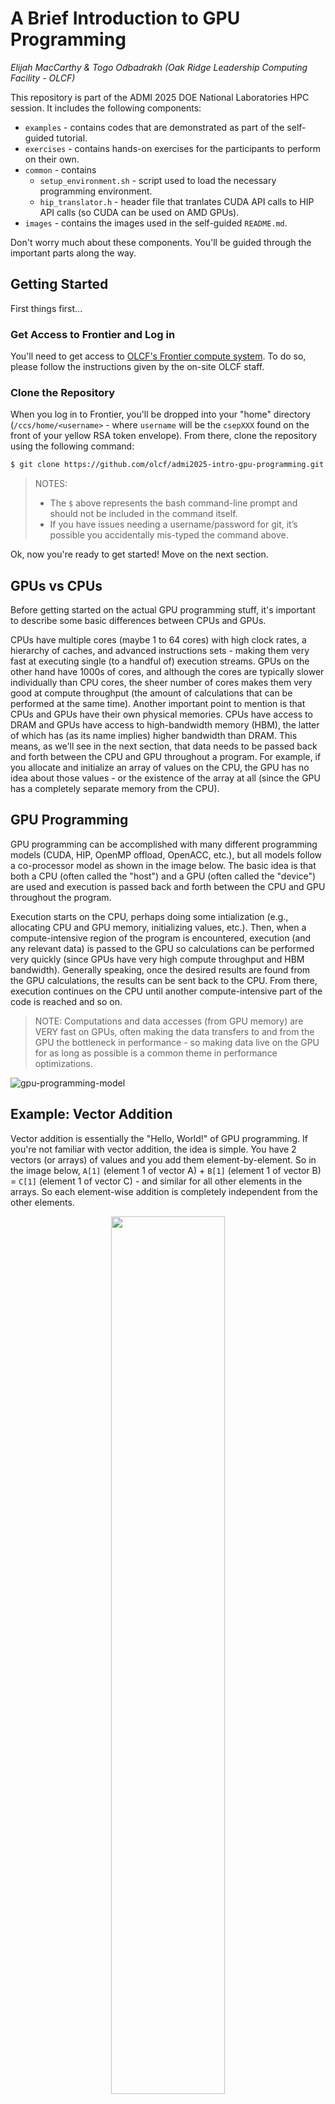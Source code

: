 # A Brief Introduction to GPU Programming

*Elijah MacCarthy & Togo Odbadrakh (Oak Ridge Leadership Computing Facility - OLCF)*

This repository is part of the ADMI 2025 DOE National Laboratories HPC session. It includes the following components:

* `examples` - contains codes that are demonstrated as part of the self-guided tutorial.
* `exercises` - contains hands-on exercises for the participants to perform on their own.
* `common` - contains
  * `setup_environment.sh` - script used to load the necessary programming environment.
  * `hip_translator.h` - header file that tranlates CUDA API calls to HIP API calls (so CUDA can be used on AMD GPUs). 
* `images` - contains the images used in the self-guided `README.md`.

Don't worry much about these components. You'll be guided through the important parts along the way. 

## Getting Started

First things first... 

### Get Access to Frontier and Log in

You'll need to get access to [OLCF's Frontier compute system](https://docs.olcf.ornl.gov/systems/frontier_user_guide.html). To do so, please follow the instructions given by the on-site OLCF staff.

### Clone the Repository

When you log in to Frontier, you'll be dropped into your "home" directory (`/ccs/home/<username>` - where `username` will be the `csepXXX` found on the front of your yellow RSA token envelope). From there, clone the repository using the following command:

```bash
$ git clone https://github.com/olcf/admi2025-intro-gpu-programming.git
```

> NOTES:
> 
> * The `$` above represents the bash command-line prompt and should not be included in the command itself.
> * If you have issues needing a username/password for git, it’s possible you accidentally mis-typed the command above. 

Ok, now you're ready to get started! Move on the next section.




## GPUs vs CPUs

Before getting started on the actual GPU programming stuff, it's important to describe some basic differences between CPUs and GPUs. 

CPUs have multiple cores (maybe 1 to 64 cores) with high clock rates, a hierarchy of caches, and advanced instructions sets - making them very fast at executing single (to a handful of) execution streams. GPUs on the other hand have 1000s of cores, and although the cores are typically slower individually than CPU cores, the sheer number of cores makes them very good at compute throughput (the amount of calculations that can be performed at the same time). Another important point to mention is that CPUs and GPUs have their own physical memories. CPUs have access to DRAM and GPUs have access to high-bandwidth memory (HBM), the latter of which has (as its name implies) higher bandwidth than DRAM. This means, as we'll see in the next section, that data needs to be passed back and forth between the CPU and GPU throughout a program. For example, if you allocate and initialize an array of values on the CPU, the GPU has no idea about those values - or the existence of the array at all (since the GPU has a completely separate memory from the CPU).


## GPU Programming

GPU programming can be accomplished with many different programming models (CUDA, HIP, OpenMP offload, OpenACC, etc.), but all models follow a co-processor model as shown in the image below. The basic idea is that both a CPU (often called the "host") and a GPU (often called the "device") are used and execution is passed back and forth between the CPU and GPU throughout the program. 

Execution starts on the CPU, perhaps doing some intialization (e.g., allocating CPU and GPU memory, initializing values, etc.). Then, when a compute-intensive region of the program is encountered, execution (and any relevant data) is passed to the GPU so calculations can be performed very quickly (since GPUs have very high compute throughput and HBM bandwidth). Generally speaking, once the desired results are found from the GPU calculations, the results can be sent back to the CPU. From there, execution continues on the CPU until another compute-intensive part of the code is reached and  so on. 

> NOTE: Computations and data accesses (from GPU memory) are VERY fast on GPUs, often making the data transfers to and from the GPU the bottleneck in performance - so making data live on the GPU for as long as possible is a common theme in performance optimizations. 

![gpu-programming-model](images/gpu-programming-model.png)

## Example: Vector Addition

Vector addition is essentially the "Hello, World!" of GPU programming. If you're not familiar with vector addition, the idea is simple. You have 2 vectors (or arrays) of values and you add them element-by-element. So in the image below, `A[1]` (element 1 of vector A) + `B[1]` (element 1 of vector B) = `C[1]` (element 1 of vector C) - and similar for all other elements in the arrays. So each element-wise addition is completely independent from the other elements.

<center><img src="./images/vector-addition.png" width=60% /></center>

> NOTE: Vector and array might be used interchangeable throughout this tutorial, but they mean the same thing - so don't let that confuse you.

An outline of a GPU vector addition code would look as follows:

```c
int main(){
  // Allocate memory for array on host
  // Allocate memory for array on device
  // Fill array on host
  // Copy data from host array to device array
  // Do something on device (e.g. vector addition)
  // Copy data from device array to host array
  // Check data for correctness
  // Free Host Memory
  // Free Device Memory
}
```

In the following sub-sections, we'll look at how each of the individual parts of the outline are actually coded up. By doing so, we'll eventually arrive at the full program included in this repository (`examples/vector_addition/vector_addition.cu`). 

### Allocate memory for array on host

In the C vector addition code, this would look as follows:

```c
    // Allocate memory for array on host
    size_t bytes = N*sizeof(double);
    double *A = (double*)malloc(bytes);
    double *B = (double*)malloc(bytes);
    double *C = (double*)malloc(bytes); 
```

This is nothing beyond just normal C programming.

### Allocate memory for array on device

```c
    // Allocate memory for array on device
    double *d_A, *d_B, *d_C;
    cudaMalloc(&d_A, bytes);
    cudaMalloc(&d_B, bytes);
    cudaMalloc(&d_C, bytes);   
```

where the `cudaMalloc` API call looks like this:

```c
cudaError_t cudaMalloc( void** devPtr, size_t size )
```

### Fill array on host

```c
    // Fill array on host
    for(int i=0; i<N; i++)
    {
        A[i] = 1.0;
        B[i] = 2.0;
        C[i] = 0.0;
    }  
```

Nothing to see here but C programming : )

### Copy data from host array to device array

```c
    // Copy data from host array to device array
    cudaMemcpy(d_A, A, bytes, cudaMemcpyHostToDevice);
    cudaMemcpy(d_B, B, bytes, cudaMemcpyHostToDevice);
```

where the `cudaMemcpy` API call look like this

```c
cudaError_t cudaMemcpy( void* dst, const void* src, size_t count, cudaMemcpyKind kind )
```

Notice here that the "source" memory buffer (`src`) is the CPU buffer (`A`) and the "destination" memory buffer (`dst`) is the GPU buffer since we are sending data from the CPU to the GPU.

### Do something on device (e.g. vector addition)

We'll come back to this part soon since it differs from the CUDA API calls we've been dealing with up to this point. Stay tuned...

### Copy data from device array to host array

```c
    // Copy data from device array to host array
    cudaMemcpy(C, d_C, bytes, cudaMemcpyDeviceToHost);
```

Notice here that the "source" memory buffer (`src`) is the GPU buffer (`d_C`) and the "destination" memory buffer (`dst`) is the CPU buffer since we are sending data from the GPU to the CPU.

### Check data for correctness

```c
    // Check data for correctness
    double tolerance = 1.0e-14;
    for(int i=0; i<N; i++)
    {
        if( fabs(C[i] - 3.0) > tolerance )
        {
            printf("Error: value of C[%d] = %f instead of 3.0\n", i, C[i]);
            exit(1);
        }
    }
```

### Free Host Memory

```c
    // Free Host Memory
    free(A);
    free(B);
    free(C); 
```

Again, just C programming here.

### Free Device Memory

```c
    // Free Device Memory
    cudaFree(d_A);
    cudaFree(d_B);
    cudaFree(d_C);
```

where the CUDA API call looks like this

```c
cudaError_t cudaFree( void* devPtr )
```

### GPU Thread, Block, Grid Hierarchy

Now, before looking at the GPU kernel (this really just means a GPU function), it's helpful to understand how the GPU threads are launched. Instead of just a large number of threads, a "grid" of threads is spawned, where the threads are partitioned into "blocks" as shown in the image below. And threads within a block can cooperate when performing calculations.


<center><img src="./images/thread-hierarchy.png" width=60% /></center>

Using the notation in the vector addition program, the grid in this image would be created from:

```c
N           = 16;
thr_per_blk = 4;
blk_in_grid = ceil(float(N) / thr_per_blk);
```

where `N` is the number of elements in the arrays, `thr_per_blk` is the number of threads within each grid block, and `blk_in_grid` is the number of grid blocks within the grid.

### GPU Kernel Function

Ok, now let's take a look at the GPU kernel. We already said it's just a function that runs on the GPU, but how is it different than a normal function? 

> NOTE: Hang in there. We're almost to the hands-on parts : )

Here is an example of a serial function in C that performs a vector addition:

```c
void vector_addition(double *a, double *b, double *c){
    for (int i=0; i<N, i++){
        c[i]= a[i] + b[i];
    }
}
```

In this serial case, a single process iterates through the loop and adds the vectors element-by-element (sequentially).

A GPU kernel function performing the same task would look as follows:

```c
__global__ void vector_addition(double *a, double *b, double *c)
{
  int id = blockDim.x * blockIdx.x + threadIdx.x;
  if (id < N) c[id] = a[id] + b[id];
}
```

In this case, there is no loop! All GPU threads run the same kernel function, but each thread is assigned a unique global ID to know which element(s) to calculate. The arguments to the kernel (`a`, `b`, and `c`) are GPU buffers that were allocated with `cudaMalloc`. `id` defines a unique thread ID among all threads in the grid. This unique ID actually deserves a bit more explanation to fully understand...

`blockDim` gives the number of threads within each block (x-dimension for 1D) - in our image above, `blockDim = 4` since there are 4 threads per block. `blockIdx` specifies the block index of the thread (within the grid of blocks) - in our image above the range of values `blockIdx` can have is `0-3` since there are 4 blocks in the grid. `threadIdx` specifies a thread’s local ID within a thread block - in our image above, `threadIdx` can have values `0-3` since there are 4 threads per block.

To make this concrete, let's take a look at an example. If `blockIdx.x = 2` and `threadIdx.x = 1`, the unique thread ID (and so the element of the array) would be `9` as shown in the diagram below.

<br />

<center><img src="./images/grid-example.png" width=80% /></center>

And the last thing to point out is the `if(id < N)` line. This is included to make sure we don't try to calculate values outside of the memory we allocated for the array in GPU memory. For example, what if we had `N = 15` instead of `N = 16`, so that...

```c
N           = 15;
thr_per_blk = 4;
blk_in_grid = ceil(float(N) / thr_per_blk);
```

In this case, `blk_in_grid = ceil(3.75)= 4`, so you still have 4 blocks of 4 threads, but 1 of those threads isn't needed, as shown in the image below. If we accidentally perform the calculation on that  last element, we would be reading values with undefined values and worse, we would be writing to memory that doesn't belong to us!

<br />

<center><img src="./images/guard-array-bounds.png" width=80% /></center>

### Launching the Kernel

Ok, so how do we launch the kernel? Well, there is actually special syntax for a GPU kernels as shown below.

```c
kernel_name<<<num_blocks_in_grid, num_threads_in_block>>>(<arg0>, ...);
```

where 

* `kernel_name` is the user-defined name of the kernel.
* `num_blocks_in_grid` is the number of blocks in the grid.
* `num_threads_in_block` is the number of threads in each block.
* `arg0, arg1,` etc. are the kernel function arguments.

For our specific example, we would have 

```c
vector_addition<<<blk_in_grid, thr_per_blk>>>(d_a, d_b, d_c);
```

So, the only unique thing about this "triple-chevron" notation is the chevrons themselves (i.e, the `>`s) and the arguments they surround.

### Example 1: Vector Addition

Ok, enough descriptions. Let's run the code. To do so, ...

1) Navigate to the repository directory:

```bash
$ cd admi2025-intro-gpu-programming
```

2) Set up the programming environment:

```bash
$ source common/setup_environment.sh
```

3) Navigate to the vector addition program directory:

```bash
$ cd examples/vector_addition
```

4) Compile the code:

```bash
$ make
```

5) Once you have compiled your code, submit a batch job:

```bash
$ sbatch submit.sh
```

You can check the status of your running job with:

```bash
$ squeue -u <username>
```

Once your job has finished, check that it ran successfully by looking for the string `__SUCCESS__` in your stdout file from the job. You will also see the values of `N`, `thr_per_blk`, and `blk_in_grid`. Nice job! You ran the program on one of Spock's GPUs!

Now, what happens if you change `N` to be too large?

6) Change `N` to `5e9` to see what happens:

```bash
$ vim vector_addition.cu
```

7) Recompile the code:

```bash
$ make clean
$ make
```

6) Once you have recompiled your code, submit a batch job:

```bash
$ sbatch submit.sh
```

> NOTE: Don't worry if you don't understand what happened. We'll look at error checking next and revisit this last part.

## CUDA Error Checking

Error checking is a relatively easy way of adding some debugging information into your code. There are 3 main types of CUDA errors:

* Errors from CUDA API calls

* Synchronous CUDA kernel errors
    * These errors are related to the kernel launch

* Asynchronous CUDA kernel errors
    * These errors are related to the kernel execution

CUDA API calls return a `cudaError_t` value that can be checked. Its value will either be `cudaSuccess` or an error. A simple method of checking CUDA API errors could be as follows:

```c
int main()
{
    ...

    cudaError_t gpuErr;

    gpuErr = cudaMalloc(&d_A, bytes);

    if(cudaSuccess != gpuErr){
        printf(”GPU Error - %s\n”, cudaGetErrorString(gpuErr));
        exit(1);
    }

    ...

}
```

In this example, the error value is captured in `gpuErr`. If the value isn't `cudaSuccess`, the value is passed to `cudaGetErrorString` to change the value into a human-readable string with a (hopefully) useful message. While this is an ok way to perform error checking, a much more common way is to turn this into an error checking macro so it can be used throughout your code. Here is an example:

```c
// Macro for checking errors in GPU API calls
#define gpuErrorCheck(call)                                                                  \
do{                                                                                          \
    cudaError_t gpuErr = call;                                                               \
    if(cudaSuccess != gpuErr){                                                               \
        printf("GPU Error - %s:%d: '%s'\n", __FILE__, __LINE__, cudaGetErrorString(gpuErr)); \
        exit(1);                                                                             \
    }                                                                                        \
}while(0)

// Main program
int main()
{
    ...

    gpuErrorCheck( cudaMalloc(&d_A, bytes) );
    ...

    return 0;
}
```

CUDA kernel errors can result from kernel launch and/or kernel execution. Synchronous errors are caused by errors in the kernel *launch* (e.g., invalid execution parameters) and are found by calling `cudaGetLastError()` (since CUDA kernels don't actually return anything). Asynchronous errors are caused by kernel *execution* (e.g., invalid memory access) and are found by calling `cudaDeviceSynchronize()` (since kernel execution is asynchronous with respect to the CPU). So the error checking macro could be used as follows:

```c
// Launch kernel
vector_addition<<<blk_in_grid, thr_per_blk>>>(d_A, d_B, d_C);

// Check for synchronous errors during kernel launch (e.g. invalid execution paramters)
gpuErrorCheck( cudaGetLastError() );

// Check for asynchronous errors during GPU execution (after control is returned to CPU)
gpuErrorCheck( cudaDeviceSynchronize() );
```

> NOTE: `cudaDeviceSynchronize` can cause a performance penalty so you might want to surround it with a debug flag.

### Example 2: Vector Addition with Error Checking

With proper error checking in place, let’s retry our test from Example 1...

Recall from Example 1, we were trying to answer the question “what happens if you change `N` to be too large?”

1) Navigate to the directory 

```bash
$ cd admi2025-intro-gpu-programming/examples/vector_addition_with_error_check
```

2) Change `N` to `5e9` to see what happens:

```bash
$ vim vector_addition.cu
```

3) Compile the code:

```bash
$ make
```

4) One you have compiled your code, submit a batch job:

```bash
$ sbatch submit.sh
```

5) Once your job has finished, check for an error message in your stdout file. Why did this job fail?


## Exercises

Ok, now it's time to test your knowledge of what you just learned. Feel free to ask the on-site OLCF staff for help along the way.

### Exercise 1: Find the Error

In this exercise, you will compile and run a vector addition program that includes error checking to try to figure out what is wrong with the program. Using the reported error message, your task is to identify the problem and fix it.


1) Navigate to the directory

```bash
$ cd admi2025-intro-gpu-programming/exercises/vector_addition_find_the_error
```

2) Then compile the code

```bash
$ make
```

3) Once you have compiled your code, submit a batch job:

```bash
$ squeue submit.sh
```

4) Once your job has finished, look for an error message in the stdout file and use the error (as well as the source code in `vector_addition.cu`) to identify the problem. 

5) Then fix the problem (in `vector_addition.cu`), recompile the code (`make`), and re-run it (`squeue submit.sh`).

6) If the new stdout file reports `__SUCCESS__`, the problem has been solved.

### Exercise 2: Complete the Kernel

In this exercise, you are given a program that simple squares all the values of an array on a GPU, bu the kernel function is missing the actual calculation. Your task is to add it.

1) First, navigate to the directory

```bash
admi2025-intro-gpu-programming/exercises/square_array_elements_complete_the_kernel
```

2) The file `square_array_elements.cu` contains a program which simply takes an array and squares each of the elements on the GPU. However, the “squaring of the array elements” is missing from the GPU kernel. Add the missing calculation in the square_array_elements.cu file.

3) Then compile the code:

```bash
$ make
```

4) Once you have compiled your code, submit a batch job:

```bash
$ squeue submit.sh
```

5) If the new stdout file reports `__SUCCESS__`, you have correctly added the missing calculations.

### Exercise 3: Complete the Data Transfers

In this exercise, you are given a program that computes the average value of each element of an array (where the average is calculated from the element and its 3 neighbors on both sides - so 7 elements total are used in the average). However, the CUDA API calls for performing the data transfers (1 from the CPU to the GPU and 1 from the GPU to the CPU) are incomplete. Your task is to add in the correct CPU and GPU buffers.

1) First, navigate to the directory

```bash
$ cd admi2025-intro-gpu-programming/exercises/average_array_elements_complete_the_data_transfers
```

2) Add in the correct CPU and GPU buffers to the 2 `cudaMemcpy` calls.

3) Then compile the code

```bash
$ make
```

4) Once you have compiled your code, submit a batch job:

```bash
$ squeue submit.sh
```

5) If the new stdout file reports `__SUCCESS__`, you have correctly added the missing arguments (buffers).

In addition to the complete-the-data-transfers task, this program also shows a comparison of CPU vs GPU performace. It mimics a more realistic application by performing a stencil operation (i.e., using multiple contiguous array elements, rather than just single element like all previous examples/exercises) over multiple time steps. 

## Where to Go From Here?

We really only scratched the surface here. If you’d like to learn more about CUDA programming, the following are great resources:

* NVIDIA’s CUDA Training Series: [https://www.olcf.ornl.gov/cuda-training-series/](https://www.olcf.ornl.gov/cuda-training-series/) 

* NVIDIA’s CUDA Programming Guide: [https://docs.nvidia.com/cuda/cuda-c-programming-guide/index.html](https://docs.nvidia.com/cuda/cuda-c-programming-guide/index.html) 

If you’re interested to learn more about the Oak Ridge Leadership Computing Facility (OLCF), you can visit the following links:

* OLCF Website: [https://www.olcf.ornl.gov/](https://www.olcf.ornl.gov/)
 
* OLCF Documentation: [https://docs.olcf.ornl.gov/](https://docs.olcf.ornl.gov/)
 
* NCCS Job Opportunities (search for “nccs”): [https://jobs.ornl.gov/](https://jobs.ornl.gov/)

<hr /> 














